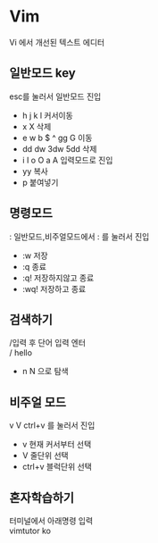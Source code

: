 # Vim

Vi 에서 개선된 텍스트 에디터

## 일반모드 key

esc를 눌러서 일반모드 진입

- h j k l 커서이동
- x X 삭제
- e w b $ ^ gg G 이동
- dd dw 3dw 5dd 삭제
- i I o O a A 입력모드로 진입
- yy 복사
- p 붙여넣기

## 명령모드

: 일반모드,비주얼모드에서 : 를 눌러서 진입

- :w 저장
- :q 종료
- :q! 저장하지않고 종료
- :wq! 저장하고 종료

## 검색하기

/입력 후 단어 입력 엔터  
/ hello  

- n N 으로 탐색

## 비주얼 모드

v V ctrl+v 를 눌러서 진입  

- v 현재 커서부터 선택
- V 줄단위 선택
- ctrl+v 블럭단위 선택

## 혼자학습하기

터미널에서 아래명령 입력  
vimtutor ko 